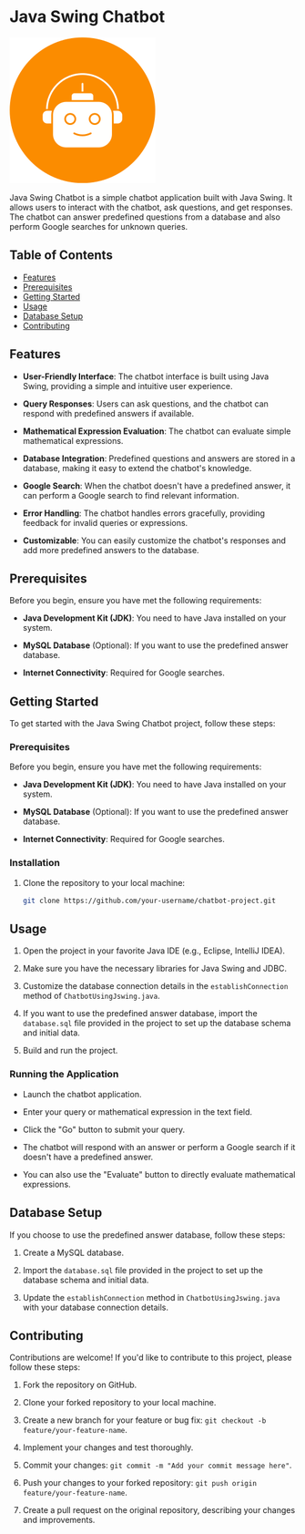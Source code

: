 # Java Swing Chatbot

![Chatbot Logo](logo.png)

Java Swing Chatbot is a simple chatbot application built with Java Swing. It allows users to interact with the chatbot, ask questions, and get responses. The chatbot can answer predefined questions from a database and also perform Google searches for unknown queries.

## Table of Contents

- [Features](#features)
- [Prerequisites](#prerequisites)
- [Getting Started](#getting-started)
- [Usage](#usage)
- [Database Setup](#database-setup)
- [Contributing](#contributing)

## Features

- **User-Friendly Interface**: The chatbot interface is built using Java Swing, providing a simple and intuitive user experience.

- **Query Responses**: Users can ask questions, and the chatbot can respond with predefined answers if available.

- **Mathematical Expression Evaluation**: The chatbot can evaluate simple mathematical expressions.

- **Database Integration**: Predefined questions and answers are stored in a database, making it easy to extend the chatbot's knowledge.

- **Google Search**: When the chatbot doesn't have a predefined answer, it can perform a Google search to find relevant information.

- **Error Handling**: The chatbot handles errors gracefully, providing feedback for invalid queries or expressions.

- **Customizable**: You can easily customize the chatbot's responses and add more predefined answers to the database.

## Prerequisites

Before you begin, ensure you have met the following requirements:

- **Java Development Kit (JDK)**: You need to have Java installed on your system.

- **MySQL Database** (Optional): If you want to use the predefined answer database.

- **Internet Connectivity**: Required for Google searches.

## Getting Started

To get started with the Java Swing Chatbot project, follow these steps:

### Prerequisites

Before you begin, ensure you have met the following requirements:

- **Java Development Kit (JDK)**: You need to have Java installed on your system.

- **MySQL Database** (Optional): If you want to use the predefined answer database.

- **Internet Connectivity**: Required for Google searches.

### Installation

1. Clone the repository to your local machine:

   ```bash
   git clone https://github.com/your-username/chatbot-project.git

## Usage

1. Open the project in your favorite Java IDE (e.g., Eclipse, IntelliJ IDEA).

2. Make sure you have the necessary libraries for Java Swing and JDBC.

3. Customize the database connection details in the `establishConnection` method of `ChatbotUsingJswing.java`.

4. If you want to use the predefined answer database, import the `database.sql` file provided in the project to set up the database schema and initial data.

5. Build and run the project.

### Running the Application

- Launch the chatbot application.

- Enter your query or mathematical expression in the text field.

- Click the "Go" button to submit your query.

- The chatbot will respond with an answer or perform a Google search if it doesn't have a predefined answer.

- You can also use the "Evaluate" button to directly evaluate mathematical expressions.

## Database Setup

If you choose to use the predefined answer database, follow these steps:

1. Create a MySQL database.

2. Import the `database.sql` file provided in the project to set up the database schema and initial data.

3. Update the `establishConnection` method in `ChatbotUsingJswing.java` with your database connection details.

## Contributing

Contributions are welcome! If you'd like to contribute to this project, please follow these steps:

1. Fork the repository on GitHub.

2. Clone your forked repository to your local machine.

3. Create a new branch for your feature or bug fix: `git checkout -b feature/your-feature-name`.

4. Implement your changes and test thoroughly.

5. Commit your changes: `git commit -m "Add your commit message here"`.

6. Push your changes to your forked repository: `git push origin feature/your-feature-name`.

7. Create a pull request on the original repository, describing your changes and improvements.


